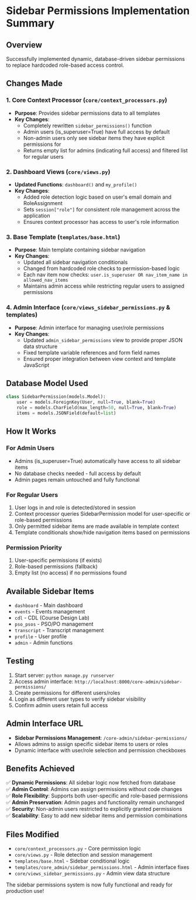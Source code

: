 # Sidebar Permissions Implementation Summary

## Overview
Successfully implemented dynamic, database-driven sidebar permissions to replace hardcoded role-based access control.

## Changes Made

### 1. Core Context Processor (`core/context_processors.py`)
- **Purpose**: Provides sidebar permissions data to all templates
- **Key Changes**:
  - Completely rewritten `sidebar_permissions()` function
  - Admin users (is_superuser=True) have full access by default
  - Non-admin users only see sidebar items they have explicit permissions for
  - Returns empty list for admins (indicating full access) and filtered list for regular users

### 2. Dashboard Views (`core/views.py`)
- **Updated Functions**: `dashboard()` and `my_profile()`
- **Key Changes**:
  - Added role detection logic based on user's email domain and RoleAssignment
  - Sets `session["role"]` for consistent role management across the application
  - Ensures context processor has access to user's role information

### 3. Base Template (`templates/base.html`)
- **Purpose**: Main template containing sidebar navigation
- **Key Changes**:
  - Updated all sidebar navigation conditionals
  - Changed from hardcoded role checks to permission-based logic
  - Each nav item now checks: `user.is_superuser OR nav_item_name in allowed_nav_items`
  - Maintains admin access while restricting regular users to assigned permissions

### 4. Admin Interface (`core/views_sidebar_permissions.py` & templates)
- **Purpose**: Admin interface for managing user/role permissions
- **Key Changes**:
  - Updated `admin_sidebar_permissions` view to provide proper JSON data structure
  - Fixed template variable references and form field names
  - Ensured proper integration between view context and template JavaScript

## Database Model Used
```python
class SidebarPermission(models.Model):
    user = models.ForeignKey(User, null=True, blank=True)
    role = models.CharField(max_length=50, null=True, blank=True) 
    items = models.JSONField(default=list)
```

## How It Works

### For Admin Users
- Admins (is_superuser=True) automatically have access to all sidebar items
- No database checks needed - full access by default
- Admin pages remain untouched and fully functional

### For Regular Users
1. User logs in and role is detected/stored in session
2. Context processor queries SidebarPermission model for user-specific or role-based permissions
3. Only permitted sidebar items are made available in template context
4. Template conditionals show/hide navigation items based on permissions

### Permission Priority
1. User-specific permissions (if exists)
2. Role-based permissions (fallback)
3. Empty list (no access) if no permissions found

## Available Sidebar Items
- `dashboard` - Main dashboard
- `events` - Events management
- `cdl` - CDL (Course Design Lab)
- `pso_psos` - PSO/PO management  
- `transcript` - Transcript management
- `profile` - User profile
- `admin` - Admin functions

## Testing
1. Start server: `python manage.py runserver`
2. Access admin interface: `http://localhost:8000/core-admin/sidebar-permissions/`
3. Create permissions for different users/roles
4. Login as different user types to verify sidebar visibility
5. Confirm admin users retain full access

## Admin Interface URL
- **Sidebar Permissions Management**: `/core-admin/sidebar-permissions/`
- Allows admins to assign specific sidebar items to users or roles
- Dynamic interface with user/role selection and permission checkboxes

## Benefits Achieved
✅ **Dynamic Permissions**: All sidebar logic now fetched from database  
✅ **Admin Control**: Admins can assign permissions without code changes  
✅ **Role Flexibility**: Supports both user-specific and role-based permissions  
✅ **Admin Preservation**: Admin pages and functionality remain unchanged  
✅ **Security**: Non-admin users restricted to explicitly granted permissions  
✅ **Scalability**: Easy to add new sidebar items and permission combinations

## Files Modified
- `core/context_processors.py` - Core permission logic
- `core/views.py` - Role detection and session management  
- `templates/base.html` - Sidebar conditional logic
- `templates/core_admin/sidebar_permissions.html` - Admin interface fixes
- `core/views_sidebar_permissions.py` - Admin view data structure

The sidebar permissions system is now fully functional and ready for production use!
